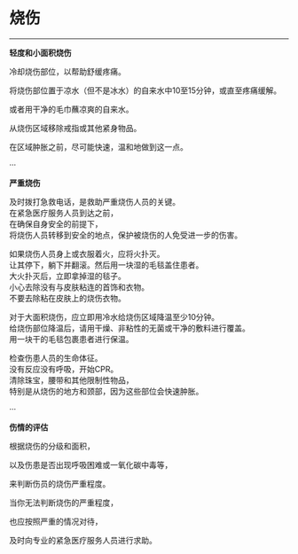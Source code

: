 # 烧伤

---

**轻度和小面积烧伤**

冷却烧伤部位，以帮助舒缓疼痛。

将烧伤部位置于凉水（但不是冰水）的自来水中10至15分钟，或直至疼痛缓解。

或者用干净的毛巾蘸凉爽的自来水。

从烧伤区域移除戒指或其他紧身物品。

在区域肿胀之前，尽可能快速，温和地做到这一点。

···

**严重烧伤**

及时拨打急救电话，是救助严重烧伤人员的关键。  
在紧急医疗服务人员到达之前，  
在确保自身安全的前提下，  
将烧伤人员转移到安全的地点，保护被烧伤的人免受进一步的伤害。

如果烧伤人员身上或衣服着火，应将火扑灭。  
让其停下，躺下并翻滚。然后用一块湿的毛毯盖住患者。  
大火扑灭后，立即拿掉湿的毯子。  
小心去除没有与皮肤粘连的首饰和衣物。  
不要去除粘在皮肤上的烧伤衣物。

对于大面积烧伤，应立即用冷水给烧伤区域降温至少10分钟。  
给烧伤部位降温后，请用干燥、非粘性的无菌或干净的敷料进行覆盖。  
用一块干的毛毯包裹患者进行保温。

检查伤患人员的生命体征。  
没有反应没有呼吸，开始CPR。  
清除珠宝，腰带和其他限制性物品，  
特别是从烧伤的地方和颈部，因为这些部位会快速肿胀。

···

**伤情的评估**

根据烧伤的分级和面积，

以及伤患是否出现呼吸困难或一氧化碳中毒等，

来判断伤员的烧伤严重程度。

当你无法判断烧伤的严重程度，

也应按照严重的情况对待，

及时向专业的紧急医疗服务人员进行求助。

